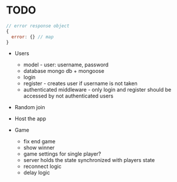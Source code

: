 # TODO

```js
// error response object
{
  error: {} // map
}
```

- Users
  - model - user: username, password
  - database mongo db + mongoose
  - login
  - register - creates user if username is not taken
  - authenticated middleware - only login and register should be accessed by not authenticated users
- Random join
- Host the app

- Game
  - fix end game
  - show winner
  - game settings for single player?
  - server holds the state synchronized with players state
  - reconnect logic
  - delay logic
